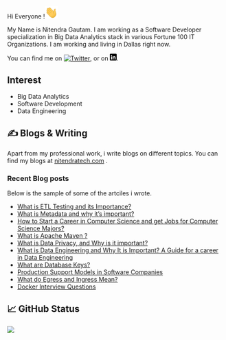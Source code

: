Hi Everyone !<img src="https://github.com/nitendragautam/nitendragautam/raw/main/wave_gif.gif" width="30px">

My Name is Nitendra Gautam. I am working as a Software Developer specialization in Big Data Analytics stack in various Fortune 100 IT  Organizations. I am working and living in Dallas right now. 

You can find me on [![Twitter][1.2]][1],  or on [![LinkedIn][2.2]][2].

## Interest
* Big Data Analytics
* Software Development
* Data Engineering

## &#x270d; Blogs & Writing

Apart from my professional work, i write blogs on different topics. 
You can find my blogs at [nitendratech.com](https://www.nitendratech.com/) .

### Recent Blog posts

Below is the sample of some of the artciles i wrote.

<!-- BLOG-POST-LIST:START -->
- [What is ETL Testing and its Importance?](https://www.nitendratech.com/database/etl-testing/?utm_source=rss&utm_medium=rss&utm_campaign=etl-testing)
- [What is Metadata and why it’s important?](https://www.nitendratech.com/database/metadata-data-applications/?utm_source=rss&utm_medium=rss&utm_campaign=metadata-data-applications)
- [How to Start a Career in Computer Science and get Jobs for Computer Science Majors?](https://www.nitendratech.com/programming/career-computer-science/?utm_source=rss&utm_medium=rss&utm_campaign=career-computer-science)
- [What is Apache Maven ?](https://www.nitendratech.com/programming/apache-maven/?utm_source=rss&utm_medium=rss&utm_campaign=apache-maven)
- [What is Data Privacy, and Why is it important?](https://www.nitendratech.com/datascience/data-privacy/?utm_source=rss&utm_medium=rss&utm_campaign=data-privacy)
- [What is Data Engineering and Why It is Important? A Guide for a career in Data Engineering](https://www.nitendratech.com/datascience/data-engineering/?utm_source=rss&utm_medium=rss&utm_campaign=data-engineering)
- [What are Database Keys?](https://www.nitendratech.com/database/database-keys/?utm_source=rss&utm_medium=rss&utm_campaign=database-keys)
- [Production Support Models in Software Companies](https://www.nitendratech.com/technology/production-application-support-models/?utm_source=rss&utm_medium=rss&utm_campaign=production-application-support-models)
- [What do Egress and Ingress Mean?](https://www.nitendratech.com/technology/egress-ingress-cloud/?utm_source=rss&utm_medium=rss&utm_campaign=egress-ingress-cloud)
- [Docker Interview Questions](https://www.nitendratech.com/interview/docker-interview-questions/?utm_source=rss&utm_medium=rss&utm_campaign=docker-interview-questions)
<!-- BLOG-POST-LIST:END -->

## &#x1f4c8; GitHub Status

<a href="https://github.com/nitendragautam/nitendragautam">
  <img align="center" src="https://github-readme-stats.vercel.app/api/top-langs/?username=nitendragautam&hide=java,html,tex&title_color=ffffff&text_color=c9cacc&icon_color=2bbc8a&bg_color=1d1f21&langs_count=3" />
</a>

<!-- links to social media icons -->
<!-- icons without padding -->
[1.2]: http://i.imgur.com/wWzX9uB.png 
[2.2]: https://raw.githubusercontent.com/nitendragautam/nitendragautam/master/linkedin-3-16.png 

<!-- links to your social media accounts -->
[1]: https://twitter.com/nitendra_tech
[2]: https://www.linkedin.com/in/nitendragautam/
